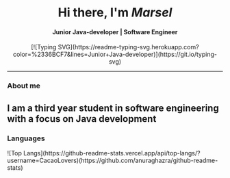 <div align="center">
    <h1 >Hi there, I'm <i>Marsel</i></h1>
    <h4>Junior Java-developer | Software Engineer</h4>
    [![Typing SVG](https://readme-typing-svg.herokuapp.com?color=%2336BCF7&lines=Junior+Java-developer)](https://git.io/typing-svg)
    <hr/>
</div>
<h3>About me</h3>
<h2>I am a third year student in software engineering with a focus on Java development</h2>
<h3>Languages</h3>
![Top Langs](https://github-readme-stats.vercel.app/api/top-langs/?username=CacaoLovers)(https://github.com/anuraghazra/github-readme-stats)


